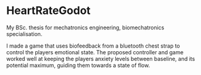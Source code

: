 # HeartRateGodot

My BSc. thesis for mechatronics engineering, biomechatronics specialisation.

I made a game that uses biofeedback from a bluetooth chest strap to control the players emotional state. The proposed controller and game worked well at keeping the players anxiety levels between baseline, and its potential maximum, guiding them towards a state of flow. 
